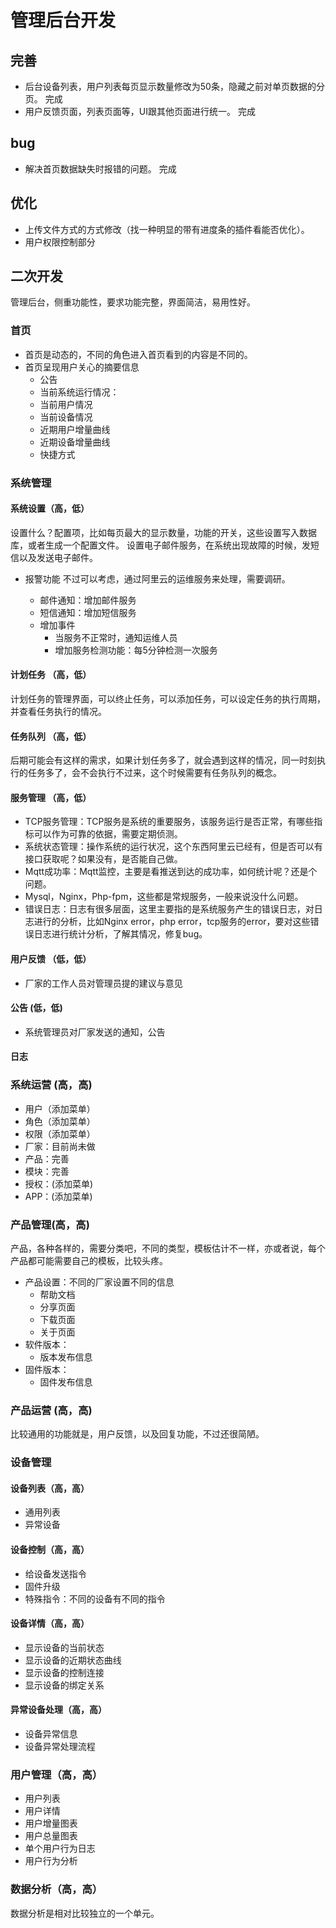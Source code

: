 # 管理后台开发

## 完善
- 后台设备列表，用户列表每页显示数量修改为50条，隐藏之前对单页数据的分页。 完成
- 用户反馈页面，列表页面等，UI跟其他页面进行统一。 完成

## bug
- 解决首页数据缺失时报错的问题。 完成

## 优化
- 上传文件方式的方式修改（找一种明显的带有进度条的插件看能否优化）。
- 用户权限控制部分

## 二次开发
管理后台，侧重功能性，要求功能完整，界面简洁，易用性好。

### 首页
- 首页是动态的，不同的角色进入首页看到的内容是不同的。
- 首页呈现用户关心的摘要信息
	- 公告
	- 当前系统运行情况：
	- 当前用户情况
	- 当前设备情况
	- 近期用户增量曲线
	- 近期设备增量曲线
	- 快捷方式

### 系统管理
#### 系统设置（高，低）
设置什么？配置项，比如每页最大的显示数量，功能的开关，这些设置写入数据库，或者生成一个配置文件。
设置电子邮件服务，在系统出现故障的时候，发短信以及发送电子邮件。

- 报警功能
不过可以考虑，通过阿里云的运维服务来处理，需要调研。

	- 邮件通知：增加邮件服务
	- 短信通知：增加短信服务
	- 增加事件
		- 当服务不正常时，通知运维人员
		- 增加服务检测功能：每5分钟检测一次服务

#### 计划任务 （高，低）
计划任务的管理界面，可以终止任务，可以添加任务，可以设定任务的执行周期，并查看任务执行的情况。

#### 任务队列 （高，低）
后期可能会有这样的需求，如果计划任务多了，就会遇到这样的情况，同一时刻执行的任务多了，会不会执行不过来，这个时候需要有任务队列的概念。

#### 服务管理 （高，低）

- TCP服务管理：TCP服务是系统的重要服务，该服务运行是否正常，有哪些指标可以作为可靠的依据，需要定期侦测。
- 系统状态管理：操作系统的运行状况，这个东西阿里云已经有，但是否可以有接口获取呢？如果没有，是否能自己做。
- Mqtt成功率：Mqtt监控，主要是看推送到达的成功率，如何统计呢？还是个问题。
- Mysql，Nginx，Php-fpm，这些都是常规服务，一般来说没什么问题。
- 错误日志：日志有很多层面，这里主要指的是系统服务产生的错误日志，对日志进行的分析，比如Nginx error，php error，tcp服务的error，要对这些错误日志进行统计分析，了解其情况，修复bug。

#### 用户反馈 （低，低）

- 厂家的工作人员对管理员提的建议与意见

#### 公告 (低，低)

- 系统管理员对厂家发送的通知，公告

#### 日志

### 系统运营 (高，高)
- 用户（添加菜单）
- 角色（添加菜单）
- 权限（添加菜单）
- 厂家：目前尚未做
- 产品：完善
- 模块：完善
- 授权：(添加菜单)
- APP：(添加菜单)

### 产品管理(高，高)
产品，各种各样的，需要分类吧，不同的类型，模板估计不一样，亦或者说，每个产品都可能需要自己的模板，比较头疼。

- 产品设置：不同的厂家设置不同的信息
	- 帮助文档
	- 分享页面
	- 下载页面
	- 关于页面
- 软件版本：
	- 版本发布信息
- 固件版本：
	- 固件发布信息

### 产品运营 (高，高)
比较通用的功能就是，用户反馈，以及回复功能，不过还很简陋。

### 设备管理
#### 设备列表（高，高）  
- 通用列表
- 异常设备
#### 设备控制（高，高）
- 给设备发送指令
- 固件升级
- 特殊指令：不同的设备有不同的指令
#### 设备详情（高，高）
- 显示设备的当前状态
- 显示设备的近期状态曲线
- 显示设备的控制连接
- 显示设备的绑定关系
#### 异常设备处理（高，高）
- 设备异常信息
- 设备异常处理流程

### 用户管理（高，高）
- 用户列表
- 用户详情
- 用户增量图表
- 用户总量图表
- 单个用户行为日志
- 用户行为分析	

### 数据分析（高，高）
数据分析是相对比较独立的一个单元。